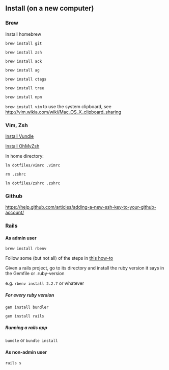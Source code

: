 ## Install (on a new computer)

### Brew

Install homebrew

`brew install git`

`brew install zsh`

`brew install ack`

`brew install ag`

`brew install ctags`

`brew install tree`

`brew install npm`

`brew install vim` to use the system clipboard, see http://vim.wikia.com/wiki/Mac_OS_X_clipboard_sharing

### Vim, Zsh

[Install Vundle](https://github.com/VundleVim/Vundle.vim)

[Install OhMyZsh](https://github.com/robbyrussell/oh-my-zsh)


In home directory:

`ln dotfiles/vimrc .vimrc`

`rm .zshrc`

`ln dotfiles/zshrc .zshrc`

### Github

https://help.github.com/articles/adding-a-new-ssh-key-to-your-github-account/

### Rails

#### As admin user

`brew install rbenv`

Follow some (but not all) of the steps in [this how-to](https://gorails.com/setup/osx/10.13-high-sierra)

Given a rails project, go to its directory and install the ruby version it says in the Gemfile or .ruby-version

e.g. `rbenv install 2.2.7` or whatever

##### For every ruby version

`gem install bundler`

`gem install rails`

##### Running a rails app

`bundle` or `bundle install`

#### As non-admin user

`rails s`
